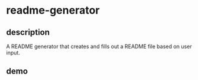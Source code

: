 # readme-generator

## description
A README generator that creates and fills out a README file based on user input.

## demo

